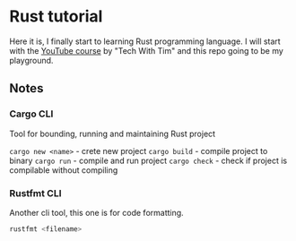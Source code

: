 # Rust tutorial 

Here it is, I finally start to learning Rust programming language. I will start with the [YouTube course](https://www.youtube.com/watch?v=T_KrYLW4jw8&list=PLzMcBGfZo4-nyLTlSRBvo0zjSnCnqjHYQ&index=2) by "Tech With Tim" and this repo going to be my playground.

## Notes

### Cargo CLI

Tool for bounding, running and maintaining Rust project

`cargo new <name>` - crete new project
`cargo build` - compile project to binary
`cargo run` - compile and run project
`cargo check` - check if project is compilable without compiling

### Rustfmt CLI

Another cli tool, this one is for code formatting. 

```bash
rustfmt <filename>
```
